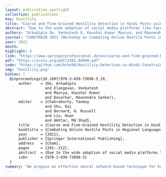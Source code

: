 ```yaml
---
layout: publication_spotlight
collection: publications
key: hostility
title: "Coarse and Fine-Grained Hostility Detection in Hindi Posts using Fine Tuned Multilingual Embeddings"
abstract: "Due to the wide adoption of social media platforms like Facebook, Twitter, etc., there is an emerging need of detecting online posts that can go against the community acceptance standards. The hostility detection task has been well explored for resource-rich languages like English, but is unexplored for resource-constrained languages like Hindi due to the unavailability of large suitable data. We view this hostility detection as a multi-label multi-class classification problem. We propose an effective neural network-based technique for hostility detection in Hindi posts. We leverage pre-trained multilingual Bidirectional Encoder Representations of Transformer (mBERT) to obtain the contextual representations of Hindi posts. We have performed extensive experiments including different pre-processing techniques, pre-trained models, neural architectures, hybrid strategies, etc. Our best performing neural classifier model includes One-vs-the-Rest approach where we obtained 92.60%, 81.14%, 69.59%, 75.29% and 73.01% F1 scores for hostile, fake, hate, offensive, and defamation labels respectively. The proposed model (https://​github.​com/​Arko98/​Hostility-Detection-in-Hindi-Constraint-2021) outperformed the existing baseline models and emerged as the state-of-the-art model for detecting hostility in the Hindi posts."
authors: "Arkadipta De, Venkatesh E, Kaushal Kumar Maurya, and Maunendra Sankar Desarkar"
journal: "CONSTRAIN 2021 (Workshop on Combating Online Hostile Posts in Regional Languages during Emergency Situation)"
year: 2021
month:
highlight: 0
link: "https://www.springerprofessional.de/en/coarse-and-fine-grained-hostility-detection-in-hindi-posts-using/19047892"
pdf: "https://arxiv.org/pdf/2101.04998.pdf"
code: "https://github.com/Arko98/Hostility-Detection-in-Hindi-Constraint-2021"
img: "hostility.png"
bibtex: |
  @inproceedings{10.1007/978-3-030-73696-5_19,
      author    = {De, Arkadipta
                  and Elangovan, Venkatesh
                  and Maurya, Kaushal Kumar
                  and Desarkar, Maunendra Sankar},
      editor    = {Chakraborty, Tanmoy
                  and Shu, Kai
                  and Bernard, H. Russell
                  and Liu, Huan
                  and Akhtar, Md Shad},
      title     = {Coarse and Fine-Grained Hostility Detection in Hindi Posts Using Fine Tuned Multilingual Embeddings},
      booktitle = {Combating Online Hostile Posts in Regional Languages during Emergency Situation},
      year      = {2021},
      publisher = {Springer International Publishing},
      address   = {Cham},
      pages     = {201--212},
      abstract  = {Due to the wide adoption of social media platforms like Facebook, Twitter, etc., there is an emerging need of detecting online posts that can go against the community acceptance standards. The hostility detection task has been well explored for resource-rich languages like English, but is unexplored for resource-constrained languages like Hindi due to the unavailability of large suitable data. We view this hostility detection as a multi-label multi-class classification problem. We propose an effective neural network-based technique for hostility detection in Hindi posts. We leverage pre-trained multilingual Bidirectional Encoder Representations of Transformer (mBERT) to obtain the contextual representations of Hindi posts. We have performed extensive experiments including different pre-processing techniques, pre-trained models, neural architectures, hybrid strategies, etc. Our best performing neural classifier model includes One-vs-the-Rest approach where we obtained 92.60{\%}, 81.14{\%}, 69.59{\%}, 75.29{\%} and 73.01{\%} F1 scores for hostile, fake, hate, offensive, and defamation labels respectively. The proposed model (https://github.com/Arko98/Hostility-Detection-in-Hindi-Constraint-2021) outperformed the existing baseline models and emerged as the state-of-the-art model for detecting hostility in the Hindi posts.},
      isbn      = {978-3-030-73696-5}
  }
summary: "We propose an effective neural network-based technique for hostility detection in Hindi posts. We leverage pre-trained multilingual Bidirectional Encoder Representations of Transformer (mBERT) to obtain the contextual representations of Hindi posts. We have performed extensive experiments including different pre-processing techniques, pre-trained models, neural architectures, hybrid strategies, etc. Our best performing neural classifier model includes One-vs-the-Rest approach where we obtained 92.60%, 81.14%, 69.59%, 75.29% and 73.01% F1 scores for hostile, fake, hate, offensive, and defamation labels respectively."
---
```

